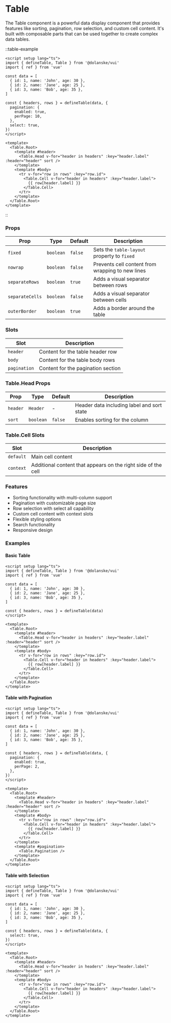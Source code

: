 # Table

The Table component is a powerful data display component that provides features like sorting, pagination, row selection, and custom cell content. It's built with composable parts that can be used together to create complex data tables.

::table-example

```vue
<script setup lang="ts">
import { defineTable, Table } from '@dolanske/vui'
import { ref } from 'vue'

const data = [
  { id: 1, name: 'John', age: 30 },
  { id: 2, name: 'Jane', age: 25 },
  { id: 3, name: 'Bob', age: 35 },
]

const { headers, rows } = defineTable(data, {
  pagination: {
    enabled: true,
    perPage: 10,
  },
  select: true,
})
</script>

<template>
  <Table.Root>
    <template #header>
      <Table.Head v-for="header in headers" :key="header.label" :header="header" sort />
    </template>
    <template #body>
      <tr v-for="row in rows" :key="row.id">
        <Table.Cell v-for="header in headers" :key="header.label">
          {{ row[header.label] }}
        </Table.Cell>
      </tr>
    </template>
  </Table.Root>
</template>
```

::

### Props

| Prop            | Type      | Default | Description                                      |
| --------------- | --------- | ------- | ------------------------------------------------ |
| `fixed`         | `boolean` | `false` | Sets the `table-layout` property to `fixed`      |
| `nowrap`        | `boolean` | `false` | Prevents cell content from wrapping to new lines |
| `separateRows`  | `boolean` | `true`  | Adds a visual separator between rows             |
| `separateCells` | `boolean` | `false` | Adds a visual separator between cells            |
| `outerBorder`   | `boolean` | `true`  | Adds a border around the table                   |

### Slots

| Slot         | Description                        |
| ------------ | ---------------------------------- |
| `header`     | Content for the table header row   |
| `body`       | Content for the table body rows    |
| `pagination` | Content for the pagination section |

### Table.Head Props

| Prop     | Type      | Default | Description                                |
| -------- | --------- | ------- | ------------------------------------------ |
| `header` | `Header`  | -       | Header data including label and sort state |
| `sort`   | `boolean` | `false` | Enables sorting for the column             |

### Table.Cell Slots

| Slot      | Description                                                   |
| --------- | ------------------------------------------------------------- |
| `default` | Main cell content                                             |
| `context` | Additional content that appears on the right side of the cell |

### Features

- Sorting functionality with multi-column support
- Pagination with customizable page size
- Row selection with select all capability
- Custom cell content with context slots
- Flexible styling options
- Search functionality
- Responsive design

### Examples

#### Basic Table

```vue
<script setup lang="ts">
import { defineTable, Table } from '@dolanske/vui'
import { ref } from 'vue'

const data = [
  { id: 1, name: 'John', age: 30 },
  { id: 2, name: 'Jane', age: 25 },
  { id: 3, name: 'Bob', age: 35 },
]

const { headers, rows } = defineTable(data)
</script>

<template>
  <Table.Root>
    <template #header>
      <Table.Head v-for="header in headers" :key="header.label" :header="header" sort />
    </template>
    <template #body>
      <tr v-for="row in rows" :key="row.id">
        <Table.Cell v-for="header in headers" :key="header.label">
          {{ row[header.label] }}
        </Table.Cell>
      </tr>
    </template>
  </Table.Root>
</template>
```

#### Table with Pagination

```vue
<script setup lang="ts">
import { defineTable, Table } from '@dolanske/vui'
import { ref } from 'vue'

const data = [
  { id: 1, name: 'John', age: 30 },
  { id: 2, name: 'Jane', age: 25 },
  { id: 3, name: 'Bob', age: 35 },
]

const { headers, rows } = defineTable(data, {
  pagination: {
    enabled: true,
    perPage: 2,
  },
})
</script>

<template>
  <Table.Root>
    <template #header>
      <Table.Head v-for="header in headers" :key="header.label" :header="header" sort />
    </template>
    <template #body>
      <tr v-for="row in rows" :key="row.id">
        <Table.Cell v-for="header in headers" :key="header.label">
          {{ row[header.label] }}
        </Table.Cell>
      </tr>
    </template>
    <template #pagination>
      <Table.Pagination />
    </template>
  </Table.Root>
</template>
```

#### Table with Selection

```vue
<script setup lang="ts">
import { defineTable, Table } from '@dolanske/vui'
import { ref } from 'vue'

const data = [
  { id: 1, name: 'John', age: 30 },
  { id: 2, name: 'Jane', age: 25 },
  { id: 3, name: 'Bob', age: 35 },
]

const { headers, rows } = defineTable(data, {
  select: true,
})
</script>

<template>
  <Table.Root>
    <template #header>
      <Table.Head v-for="header in headers" :key="header.label" :header="header" sort />
    </template>
    <template #body>
      <tr v-for="row in rows" :key="row.id">
        <Table.Cell v-for="header in headers" :key="header.label">
          {{ row[header.label] }}
        </Table.Cell>
      </tr>
    </template>
  </Table.Root>
</template>
```
